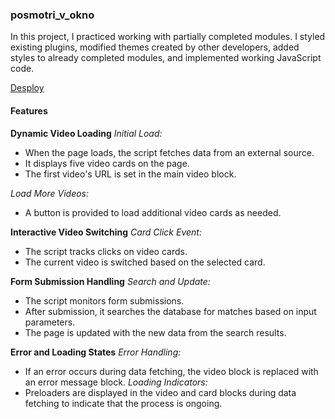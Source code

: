 ### posmotri_v_okno

In this project, I practiced working with partially completed modules. I styled existing plugins, modified themes created by other developers, added styles to already completed modules, and implemented working JavaScript code.

[Desploy](https://akseee.github.io/form-based-video-search-app)

#### Features

**Dynamic Video Loading**
_Initial Load:_

- When the page loads, the script fetches data from an external source.
- It displays five video cards on the page.
- The first video's URL is set in the main video block.

_Load More Videos:_

- A button is provided to load additional video cards as needed.

**Interactive Video Switching**
_Card Click Event:_

- The script tracks clicks on video cards.
- The current video is switched based on the selected card.

**Form Submission Handling**
_Search and Update:_

- The script monitors form submissions.
- After submission, it searches the database for matches based on input parameters.
- The page is updated with the new data from the search results.

**Error and Loading States**
_Error Handling:_

- If an error occurs during data fetching, the video block is replaced with an error message block.
  _Loading Indicators:_
- Preloaders are displayed in the video and card blocks during data fetching to indicate that the process is ongoing.
